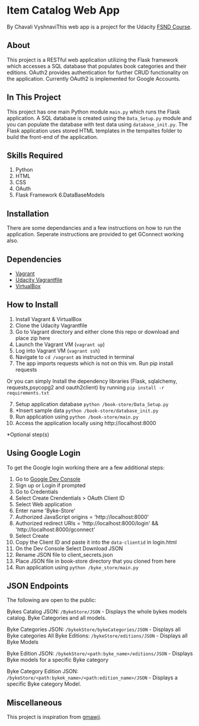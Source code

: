 # Item Catalog Web App
By Chavali VyshnaviThis web app is a project for the Udacity [FSND Course](https://www.udacity.com/course/full-stack-web-developer-nanodegree--nd004).

## About
This project is a RESTful web application utilizing the Flask framework which accesses a SQL database that populates book categories and their editions. OAuth2 provides authentication for further CRUD functionality on the application. Currently OAuth2 is implemented for Google Accounts.

## In This Project
This project has one main Python module `main.py` which runs the Flask application. A SQL database is created using the `Data_Setup.py` module and you can populate the database with test data using `database_init.py`.
The Flask application uses stored HTML templates in the tempaltes folder to build the front-end of the application.

## Skills Required
1. Python
2. HTML
3. CSS
4. OAuth
5. Flask Framework
6.DataBaseModels
## Installation
There are some dependancies and a few instructions on how to run the application.
Seperate instructions are provided to get GConnect working also.

## Dependencies
- [Vagrant](https://www.vagrantup.com/)
- [Udacity Vagrantfile](https://github.com/udacity/fullstack-nanodegree-vm)
- [VirtualBox](https://www.virtualbox.org/wiki/Downloads)



## How to Install
1. Install Vagrant & VirtualBox
2. Clone the Udacity Vagrantfile
3. Go to Vagrant directory and either clone this repo or download and place zip here
3. Launch the Vagrant VM (`vagrant up`)
4. Log into Vagrant VM (`vagrant ssh`)
5. Navigate to `cd /vagrant` as instructed in terminal
6. The app imports requests which is not on this vm. Run pip install requests

Or you can simply Install the dependency libraries (Flask, sqlalchemy, requests,psycopg2 and oauth2client) by running 
`pip install -r requirements.txt`

7. Setup application database `python /book-store/Data_Setup.py`
8. *Insert sample data `python /book-store/database_init.py`
9. Run application using `python /book-store/main.py`
10. Access the application locally using http://localhost:8000

*Optional step(s)

## Using Google Login
To get the Google login working there are a few additional steps:

1. Go to [Google Dev Console](https://console.developers.google.com)
2. Sign up or Login if prompted
3. Go to Credentials
4. Select Create Crendentials > OAuth Client ID
5. Select Web application
6. Enter name 'Byke-Store'
7. Authorized JavaScript origins = 'http://localhost:8000'
8. Authorized redirect URIs = 'http://localhost:8000/login' && 'http://localhost:8000/gconnect'
9. Select Create
10. Copy the Client ID and paste it into the `data-clientid` in login.html
11. On the Dev Console Select Download JSON
12. Rename JSON file to client_secrets.json
13. Place JSON file in book-store directory that you cloned from here
14. Run application using `python /byke_store/main.py`

## JSON Endpoints
The following are open to the public:

Bykes Catalog JSON: `/BykeStore/JSON`
    - Displays the whole bykes models catalog. Byke Categories and all models.

Byke Categories JSON: `/bykekStore/bykeCategories/JSON`
    - Displays all Byke categories
All Byke Editions: `/bykeStore/editions/JSON`
	- Displays all Byke Models

Byke Edition JSON: `/bykekStore/<path:byke_name>/editions/JSON`
    - Displays Byke models for a specific Byke category

Byke Category Edition JSON: `/bykeStore/<path:bykek_name>/<path:edition_name>/JSON`
    - Displays a specific Byke category Model.

## Miscellaneous

This project is inspiration from [gmawji](https://github.com/gmawji/item-catalog).
